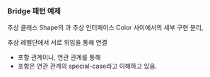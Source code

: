 
### Bridge 패턴 예제

추상 클래스 Shape의 과 추상 인터페이스 Color 사이에서의 세부 구현 분리,

추상 레벨단에서 서로 위임을 통해 연결
- 포함 관계이나, 연관 관계를 통해 
- 포함은 연관 관계의 special-case라고 이해하고 있음.
